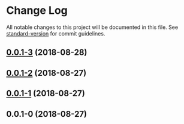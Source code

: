 # Change Log

All notable changes to this project will be documented in this file. See [standard-version](https://github.com/conventional-changelog/standard-version) for commit guidelines.

<a name="0.0.1-3"></a>
## [0.0.1-3](https://github.com/LHoin/packing-react-ssr/compare/v0.0.1-2...v0.0.1-3) (2018-08-28)



<a name="0.0.1-2"></a>
## [0.0.1-2](https://github.com/LHoin/packing-react-ssr/compare/v0.0.1-1...v0.0.1-2) (2018-08-27)



<a name="0.0.1-1"></a>
## [0.0.1-1](https://github.com/LHoin/packing-react-ssr/compare/v0.0.1-0...v0.0.1-1) (2018-08-27)



<a name="0.0.1-0"></a>
## 0.0.1-0 (2018-08-27)
